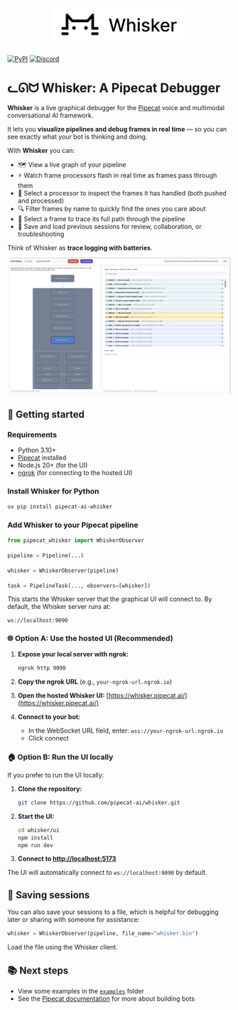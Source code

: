 <h1><div align="center">
 <img alt="whisker" width="300px" height="auto" src="https://github.com/pipecat-ai/whisker/raw/refs/heads/main/whisker.png">
</div></h1>

[![PyPI](https://img.shields.io/pypi/v/pipecat-ai-whisker)](https://pypi.org/project/pipecat-ai-whisker) [![Discord](https://img.shields.io/discord/1239284677165056021)](https://discord.gg/pipecat)

# ᓚᘏᗢ Whisker: A Pipecat Debugger

**Whisker** is a live graphical debugger for the [Pipecat](https://github.com/pipecat-ai/pipecat) voice and multimodal conversational AI framework.

It lets you **visualize pipelines and debug frames in real time** — so you can see exactly what your bot is thinking and doing.

With **Whisker** you can:

- 🗺️ View a live graph of your pipeline
- ⚡ Watch frame processors flash in real time as frames pass through them
- 📌 Select a processor to inspect the frames it has handled (both pushed and processed)
- 🔍 Filter frames by name to quickly find the ones you care about
- 🧵 Select a frame to trace its full path through the pipeline
- 💾 Save and load previous sessions for review, collaboration, or troubleshooting

Think of Whisker as **trace logging with batteries**.

<p align="center"><img src="https://raw.githubusercontent.com/pipecat-ai/whisker/refs/heads/main/whisker-image.png" alt="Whisker" width="500"/></p>

## 🧭 Getting started

### Requirements

- Python 3.10+
- [Pipecat](https://github.com/pipecat-ai/pipecat) installed
- Node.js 20+ (for the UI)
- [ngrok](https://ngrok.com/) (for connecting to the hosted UI)

### Install Whisker for Python

```bash
uv pip install pipecat-ai-whisker
```

### Add Whisker to your Pipecat pipeline

```python
from pipecat_whisker import WhiskerObserver

pipeline = Pipeline(...)

whisker = WhiskerObserver(pipeline)

task = PipelineTask(..., observers=[whisker])
```

This starts the Whisker server that the graphical UI will connect to. By default, the Whisker server runs at:

```
ws://localhost:9090
```

### 🌐 Option A: Use the hosted UI (Recommended)

1. **Expose your local server with ngrok:**
   ```bash
   ngrok http 9090
   ```
2. **Copy the ngrok URL** (e.g., `your-ngrok-url.ngrok.io`)

3. **Open the hosted Whisker UI:** [https://whisker.pipecat.ai/](https://whisker.pipecat.ai/)

4. **Connect to your bot:**
   - In the WebSocket URL field, enter: `wss://your-ngrok-url.ngrok.io`
   - Click connect

### 🏠 Option B: Run the UI locally

If you prefer to run the UI locally:

1. **Clone the repository:**

   ```bash
   git clone https://github.com/pipecat-ai/whisker.git
   ```

2. **Start the UI:**

   ```bash
   cd whisker/ui
   npm install
   npm run dev
   ```

3. **Connect to [http://localhost:5173](http://localhost:5173)**

The UI will automatically connect to `ws://localhost:9090` by default.

## 💾 Saving sessions

You can also save your sessions to a file, which is helpful for debugging later or sharing with someone for assistance:

```python
whisker = WhiskerObserver(pipeline, file_name="whisker.bin")
```

Load the file using the Whisker client.

## 📚 Next steps

- View some examples in the [`examples`](pipecat/examples/) folder
- See the [Pipecat documentation](https://docs.pipecat.ai) for more about building bots
